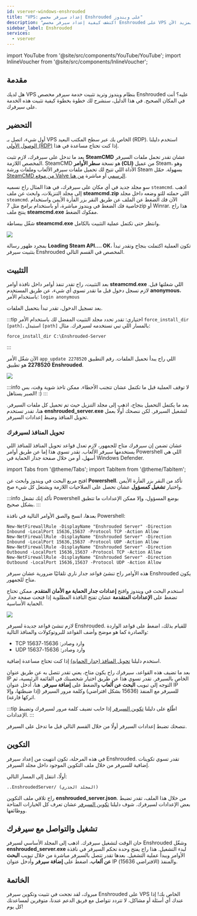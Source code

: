 ```yaml
---
id: vserver-windows-enshrouded
title: "VPS: إعداد سيرفر مخصص Enshrouded على ويندوز"
description: "اكتشف كيفية إعداد سيرفر مخصص Enshrouded على VPS ويندوز الخاص بك لتجربة لعب سلسة وتحكم كامل → تعلّم المزيد الآن"
sidebar_label: Enshrouded
services:
  - vserver
---
```


import YouTube from '@site/src/components/YouTube/YouTube';
import InlineVoucher from '@site/src/components/InlineVoucher';

## مقدمة
هل لديك VPS بنظام ويندوز وتريد تثبيت خدمة سيرفر مخصص Enshrouded عليه؟ أنت في المكان الصحيح. في هذا الدليل، سنشرح لك خطوة بخطوة كيفية تثبيت هذه الخدمة على سيرفرك.

<YouTube videoId="cxhqHt2DYjQ" imageSrc="https://screensaver01.zap-hosting.com/index.php/s/qQy4x4cS5Rz8WR4/preview" title="كيفية إعداد سيرفر مخصص Enshrouded على VPS ويندوز!" description="تحب تفهم الأمور بشكل أفضل لما تشوفها على أرض الواقع؟ إحنا معاك! غص في الفيديو اللي يشرح كل شيء بطريقة سهلة. سواء كنت مستعجل أو تحب تتعلم بأسلوب ممتع!"/>
<InlineVoucher />

## التحضير

أول شيء، اتصل بـ VPS الخاص بك عبر سطح المكتب البعيد (RDP). استخدم دليلنا [الوصول الأولي (RDP)](vserver-windows-userdp.md) إذا كنت تحتاج مساعدة في هذا.

بعد ما تدخل على سيرفرك، لازم تثبت **SteamCMD** عشان تقدر تحمل ملفات السيرفر المخصص اللازمة. SteamCMD هو نسخة **سطر الأوامر (CLI)** من عميل Steam، وهو الأداة اللي تتيح لك تحميل ملفات سيرفر الألعاب وملفات ورشة Steam بسهولة. حمّل [SteamCMD من موقع Valve الرسمي](https://developer.valvesoftware.com/wiki/SteamCMD) أو مباشرة [من هنا](https://steamcdn-a.akamaihd.net/client/installer/steamcmd.zip).

سوِ مجلد جديد في أي مكان على سيرفرك، في هذا المثال راح نسميه `steamcmd`. اذهب إلى مجلد التنزيلات، وابحث عن ملف **steamcmd.zip** اللي حملته للتو وضعه داخل مجلد `steamcmd`. الآن فك الضغط عن الملف عن طريق النقر بزر الفأرة الأيمن واستخدام خاصية فك الضغط في ويندوز مباشرة، أو باستخدام برامج مثل 7zip أو Winrar. هذا راح ينتج ملف **steamcmd.exe** مفكوك الضغط.

شغّل ببساطة **steamcmd.exe** وانتظر حتى تكتمل عملية التثبيت بالكامل.

![](https://github.com/zaphosting/docs/assets/42719082/ffb8e8a1-26e3-4d16-9baf-938e17ec1613)

بمجرد ظهور رسالة **Loading Steam API.... OK**، تكون العملية اكتملت بنجاح وتقدر تبدأ بتثبيت سيرفر Enshrouded المخصص في القسم التالي.

## التثبيت

بعد التثبيت، راح تقدر تنفذ أوامر داخل نافذة أوامر **steamcmd.exe** اللي شغلتها قبل. لازم تسجل دخول قبل ما تقدر تسوي أي شيء، عن طريق المستخدم **anonymous**، باستخدام الأمر: `login anonymous`

بعد تسجيل الدخول، تقدر تبدأ بتحميل الملفات.

:::tip
اختياري: تقدر تحدد مجلد التثبيت المفضل لك باستخدام الأمر `force_install_dir [path]`، استبدل `[path]` بالمسار اللي تبي تستخدمه لسيرفرك. مثال: 
```
force_install_dir C:\Enshrouded-Server
```
:::

الآن شغّل الأمر `app_update 2278520` اللي راح يبدأ تحميل الملفات. رقم التطبيق **2278520** هو تطبيق **Enshrouded**.

![](https://github.com/zaphosting/docs/assets/42719082/29931eec-fd19-4806-88dc-69e585e42370)

:::info
لا توقف العملية قبل ما تكتمل عشان تتجنب الأخطاء. ممكن تاخذ شوية وقت، بس الصبر يستاهل! :)
:::

بعد ما يكتمل التحميل بنجاح، اذهب إلى مجلد التنزيل حيث تم تحميل كل ملفات السيرفر. هنا، تقدر تستخدم **enshrouded_server.exe** لتشغيل السيرفر. لكن ننصحك أولًا بعمل تحويل المنافذ وضبط إعدادات السيرفر.

### تحويل المنافذ لسيرفرك

عشان تضمن إن سيرفرك متاح للجمهور، لازم تعدل قواعد تحويل المنافذ للمنافذ اللي يستخدمها سيرفر الألعاب. تقدر تسوي هذا إما عن طريق أوامر Powershell اللي هي أسهل، أو من خلال صفحة جدار الحماية في Windows Defender.

import Tabs from '@theme/Tabs';
import TabItem from '@theme/TabItem';

<Tabs>
<TabItem value="powershell" label="عن طريق Powershell" default>

افتح مربع البحث في ويندوز وابحث عن **Powershell**. تأكد من النقر بزر الفأرة الأيمن واختيار **تشغيل كمسؤول** عشان تحصل على الصلاحيات اللازمة ويشتغل كل شيء صح.

:::info
تأكد إنك تشغل Powershell بوضع المسؤول، وإلا ممكن الإعدادات ما تتطبق بشكل صحيح.
:::

بعدها، انسخ والصق الأوامر التالية في نافذة Powershell:
```
New-NetFirewallRule -DisplayName "Enshrouded Server" -Direction Inbound -LocalPort 15636,15637 -Protocol TCP -Action Allow
New-NetFirewallRule -DisplayName "Enshrouded Server" -Direction Inbound -LocalPort 15636,15637 -Protocol UDP -Action Allow
New-NetFirewallRule -DisplayName "Enshrouded Server" -Direction Outbound -LocalPort 15636,15637 -Protocol TCP -Action Allow
New-NetFirewallRule -DisplayName "Enshrouded Server" -Direction Outbound -LocalPort 15636,15637 -Protocol UDP -Action Allow
```

هذه الأوامر راح تنشئ قواعد جدار ناري تلقائيًا ضرورية عشان سيرفر Enshrouded يكون متاح للجمهور.

</TabItem>

<TabItem value="windefender" label="عن طريق Windows Defender">

استخدم البحث في ويندوز وافتح **إعدادات جدار الحماية مع الأمان المتقدم**. ممكن تحتاج تضغط على **الإعدادات المتقدمة** عشان تفتح النافذة المطلوبة إذا فتحت صفحة جدار الحماية الأساسية.

![](https://github.com/zaphosting/docs/assets/42719082/5fb9f943-7e51-4d8f-9df4-2f5ff60857d3)

لازم تنشئ قواعد جديدة لسيرفر Enshrouded. للقيام بذلك، اضغط على قواعد الواردة والصادرة كما هو موضح وأضف القواعد للبروتوكولات والمنافذ التالية:
- TCP وارد وصادر: 15636-15637
- UDP وارد وصادر: 15636-15637

استخدم دليلنا [تحويل المنافذ (جدار الحماية)](vserver-windows-port.md) إذا كنت تحتاج مساعدة إضافية.

</TabItem>
</Tabs>

بعد ما تضيف هذه القواعد، سيرفرك راح يكون متاح، يعني تقدر تتصل به عن طريق عنوان IP الخاص بالسيرفر. تقدر تسوي هذا عن طريق اختيار شخصيتك في القائمة الرئيسية، ثم التوجه إلى تبويب **البحث عن ألعاب** والضغط على **إضافة سيرفر**. هنا، أدخل عنوان IP للسيرفر مع المنفذ (15636 بشكل افتراضي) وكلمة مرور السيرفر (إذا ضبطتها، وإلا اتركها فارغة).

:::tip
اطّلع على دليلنا [تكوين السيرفر](enshrouded-configuration.md) إذا حابب تضيف كلمة مرور لسيرفرك وتضبط الإعدادات.
:::

ننصحك تضبط إعدادات السيرفر أولًا من خلال القسم التالي قبل ما تدخل على السيرفر.

## التكوين

في هذه المرحلة، تكون انتهيت من إعداد سيرفر Enshrouded. تقدر تسوي تكوينات إضافية للسيرفر من خلال ملف التكوين الموجود داخل مجلد السيرفر.

أولًا، انتقل إلى المسار التالي:
```
..EnshroudedServer/ (المجلد الجذري)
```

راح تلاقي ملف التكوين **enshrouded_server.json**. من خلال هذا الملف، تقدر تضبط بعض الإعدادات لسيرفرك. شوف دليلنا [تكوين السيرفر](enshrouded-configuration.md) عشان تعرف كل الخيارات المتاحة ووظائفها.

## تشغيل والتواصل مع سيرفرك

حان الوقت لتشغيل سيرفرك. اذهب إلى المجلد الأساسي لسيرفر Enshrouded وشغّل **enshrouded_server.exe** لبدء التشغيل. هذا راح يفتح وحدة تحكم السيرفر في نافذة الأوامر ويبدأ عملية التشغيل. بعدها تقدر تتصل بالسيرفر مباشرة من خلال تبويب **البحث عن ألعاب**، اضغط على **إضافة سيرفر** وأدخل عنوان IP والمنفذ (الافتراضي 15636).

## الخاتمة

مبروك، لقد نجحت في تثبيت وتكوين سيرفر Enshrouded على VPS الخاص بك! إذا عندك أي أسئلة أو مشاكل، لا تتردد تتواصل مع فريق الدعم عندنا، متوفرين لمساعدتك كل يوم!

<InlineVoucher />